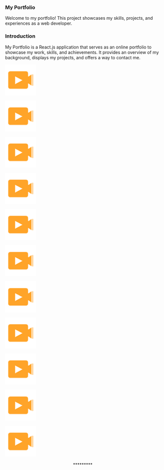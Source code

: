 ### My Portfolio
Welcome to my portfolio! This project showcases my skills, projects, and experiences as a web developer.


### Introduction
My Portfolio is a React.js application that serves as an online portfolio to showcase my work, skills, and achievements. It provides an overview of my background, displays my projects, and offers a way to contact me.




<p align="left" > <img src="assets/img/wow.png" width="100px"/> </p>



<p align="left" > <img src="assets/img/wow.png" width="100px"/> </p>



<p align="left" > <img src="assets/img/wow.png" width="100px"/> </p>



<p align="left" > <img src="assets/img/wow.png" width="100px"/> </p>



<p align="left" > <img src="assets/img/wow.png" width="100px"/> </p>



<p align="left" > <img src="assets/img/wow.png" width="100px"/> </p>



<p align="left" > <img src="assets/img/wow.png" width="100px"/> </p>



<p align="left" > <img src="assets/img/wow.png" width="100px"/> </p>



<p align="left" > <img src="assets/img/wow.png" width="100px"/> </p>



<p align="left" > <img src="assets/img/wow.png" width="100px"/> </p>



<p align="left" > <img src="assets/img/wow.png" width="100px"/> </p>





<p align="center">*********</p>


